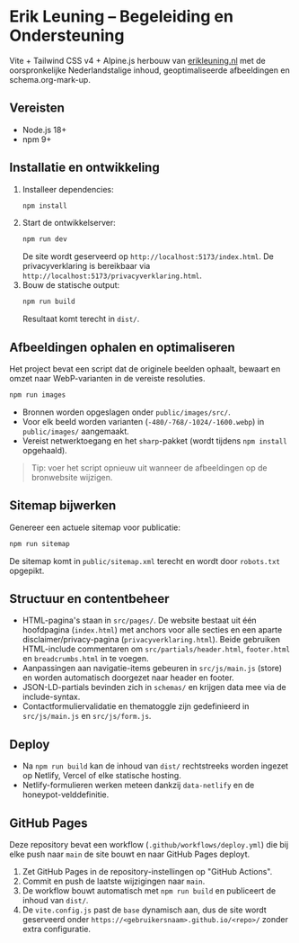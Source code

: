 # Erik Leuning – Begeleiding en Ondersteuning

Vite + Tailwind CSS v4 + Alpine.js herbouw van [erikleuning.nl](https://www.erikleuning.nl) met de oorspronkelijke Nederlandstalige inhoud, geoptimaliseerde afbeeldingen en schema.org-mark-up.

## Vereisten

- Node.js 18+
- npm 9+

## Installatie en ontwikkeling

1. Installeer dependencies:
   ```bash
   npm install
   ```
2. Start de ontwikkelserver:
   ```bash
   npm run dev
   ```
   De site wordt geserveerd op `http://localhost:5173/index.html`. De privacyverklaring is bereikbaar via `http://localhost:5173/privacyverklaring.html`.
3. Bouw de statische output:
   ```bash
   npm run build
   ```
   Resultaat komt terecht in `dist/`.

## Afbeeldingen ophalen en optimaliseren

Het project bevat een script dat de originele beelden ophaalt, bewaart en omzet naar WebP-varianten in de vereiste resoluties.

```bash
npm run images
```

- Bronnen worden opgeslagen onder `public/images/src/`.
- Voor elk beeld worden varianten (`-480/-768/-1024/-1600.webp`) in `public/images/` aangemaakt.
- Vereist netwerktoegang en het `sharp`-pakket (wordt tijdens `npm install` opgehaald).

> Tip: voer het script opnieuw uit wanneer de afbeeldingen op de bronwebsite wijzigen.

## Sitemap bijwerken

Genereer een actuele sitemap voor publicatie:

```bash
npm run sitemap
```

De sitemap komt in `public/sitemap.xml` terecht en wordt door `robots.txt` opgepikt.

## Structuur en contentbeheer

- HTML-pagina's staan in `src/pages/`. De website bestaat uit één hoofdpagina (`index.html`) met anchors voor alle secties en een aparte disclaimer/privacy-pagina (`privacyverklaring.html`). Beide gebruiken HTML-include commentaren om `src/partials/header.html`, `footer.html` en `breadcrumbs.html` in te voegen.
- Aanpassingen aan navigatie-items gebeuren in `src/js/main.js` (store) en worden automatisch doorgezet naar header en footer.
- JSON-LD-partials bevinden zich in `schemas/` en krijgen data mee via de include-syntax.
- Contactformuliervalidatie en thematoggle zijn gedefinieerd in `src/js/main.js` en `src/js/form.js`.

## Deploy

- Na `npm run build` kan de inhoud van `dist/` rechtstreeks worden ingezet op Netlify, Vercel of elke statische hosting.
- Netlify-formulieren werken meteen dankzij `data-netlify` en de honeypot-velddefinitie.

## GitHub Pages

Deze repository bevat een workflow (`.github/workflows/deploy.yml`) die bij elke push naar `main` de site bouwt en naar GitHub Pages deployt.

1. Zet GitHub Pages in de repository-instellingen op "GitHub Actions".
2. Commit en push de laatste wijzigingen naar `main`.
3. De workflow bouwt automatisch met `npm run build` en publiceert de inhoud van `dist/`.
4. De `vite.config.js` past de `base` dynamisch aan, dus de site wordt geserveerd onder `https://<gebruikersnaam>.github.io/<repo>/` zonder extra configuratie.

